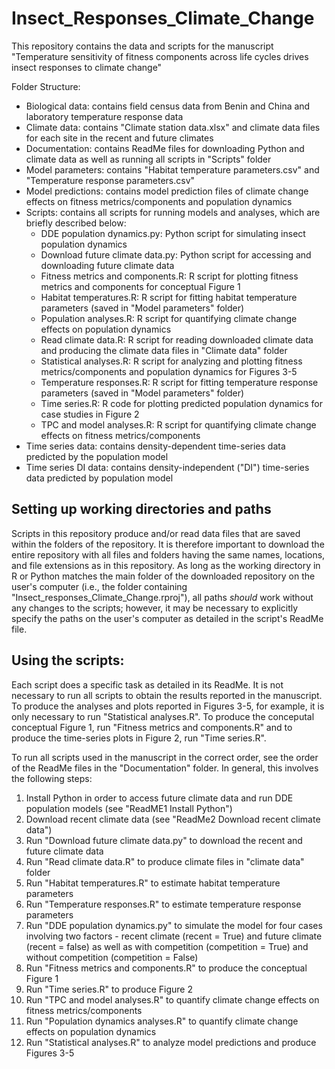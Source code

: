 # Insect_Responses_Climate_Change
This repository contains the data and scripts for the manuscript "Temperature sensitivity of fitness components across life cycles drives insect responses to climate change"

Folder Structure:
* Biological data: contains field census data from Benin and China and laboratory temperature response data
* Climate data: contains "Climate station data.xlsx" and climate data files for each site in the recent and future climates
* Documentation: contains ReadMe files for downloading Python and climate data as well as running all scripts in "Scripts" folder
* Model parameters: contains "Habitat temperature parameters.csv" and "Temperature response parameters.csv"
* Model predictions: contains model prediction files of climate change effects on fitness metrics/components and population dynamics
* Scripts: contains all scripts for running models and analyses, which are briefly described below:
  * DDE population dynamics.py: Python script for simulating insect population dynamics
  * Download future climate data.py: Python script for accessing and downloading future climate data
  * Fitness metrics and components.R: R script for plotting fitness metrics and components for conceptual Figure 1
  * Habitat temperatures.R: R script for fitting habitat temperature parameters (saved in "Model parameters" folder)
  * Population analyses.R: R script for quantifying climate change effects on population dynamics
  * Read climate data.R: R script for reading downloaded climate data and producing the climate data files in "Climate data" folder
  * Statistical analyses.R: R script for analyzing and plotting fitness metrics/components and population dynamics for Figures 3-5
  * Temperature responses.R: R script for fitting temperature response parameters (saved in "Model parameters" folder)
  * Time series.R: R code for plotting predicted population dynamics for case studies in Figure 2
  * TPC and model analyses.R: R script for quantifying climate change effects on fitness metrics/components
* Time series data: contains density-dependent time-series data predicted by the population model
* Time series DI data: contains density-independent ("DI") time-series data predicted by population model

## Setting up working directories and paths
Scripts in this repository produce and/or read data files that are saved within the folders of the repository. It is therefore important to download the entire repository with all files and folders having the same names, locations, and file extensions as in this repository. As long as the working directory in R or Python matches the main folder of the downloaded repository on the user's computer (i.e., the folder containing "Insect_responses_Climate_Change.rproj"), all paths _should_ work without any changes to the scripts; however, it may be necessary to explicitly specify the paths on the user's computer as detailed in the script's ReadMe file. 

## Using the scripts:
Each script does a specific task as detailed in its ReadMe. It is not necessary to run all scripts to obtain the results reported in the manuscript. To produce the analyses and plots reported in Figures 3-5, for example, it is only necessary to run "Statistical analyses.R". To produce the conceputal conceptual Figure 1, run "Fitness metrics and components.R" and to produce the time-series plots in Figure 2, run "Time series.R".

To run all scripts used in the manuscript in the correct order, see the order of the ReadMe files in the "Documentation" folder. In general, this involves the following steps:
1. Install Python in order to access future climate data and run DDE population models (see "ReadME1 Install Python")
2. Download recent climate data (see "ReadMe2 Download recent climate data")
3. Run "Download future climate data.py" to download the recent and future climate data
4. Run "Read climate data.R" to produce climate files in "climate data" folder
5. Run "Habitat temperatures.R" to estimate habitat temperature parameters
6. Run "Temperature responses.R" to estimate temperature response parameters
7. Run "DDE population dynamics.py" to simulate the model for four cases involving two factors - recent climate (recent = True) and future climate (recent = false) as well as with competition (competition = True) and without competition (competition = False)
8. Run "Fitness metrics and components.R" to produce the conceptual Figure 1
9. Run "Time series.R" to produce Figure 2
10. Run "TPC and model analyses.R" to quantify climate change effects on fitness metrics/components
11. Run "Population dynamics analyses.R" to quantify climate change effects on population dynamics
12. Run "Statistical analyses.R" to analyze model predictions and produce Figures 3-5

